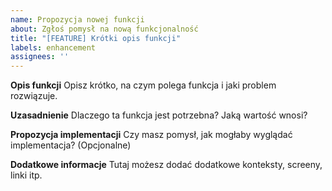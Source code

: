 ```yaml
---
name: Propozycja nowej funkcji
about: Zgłoś pomysł na nową funkcjonalność
title: "[FEATURE] Krótki opis funkcji"
labels: enhancement
assignees: ''
---
```


**Opis funkcji**
Opisz krótko, na czym polega funkcja i jaki problem rozwiązuje.

**Uzasadnienie**
Dlaczego ta funkcja jest potrzebna? Jaką wartość wnosi?

**Propozycja implementacji**
Czy masz pomysł, jak mogłaby wyglądać implementacja? (Opcjonalne)

**Dodatkowe informacje**
Tutaj możesz dodać dodatkowe konteksty, screeny, linki itp.